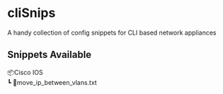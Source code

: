 # cliSnips
A handy collection of config snippets for CLI based network appliances

## Snippets Available
📦Cisco IOS<br>
 ┗ 📜move_ip_between_vlans.txt<br>

